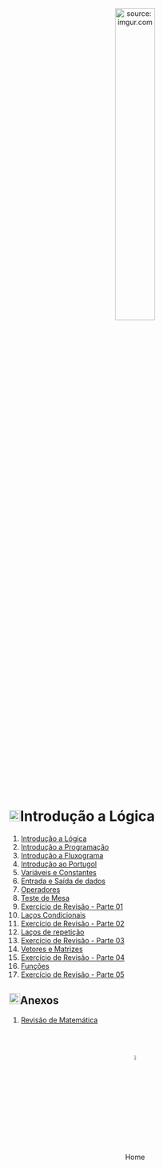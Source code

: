 <div align="center">
    <img src="https://i.imgur.com/Zhu9Tqx.png" title="source: imgur.com" width="40%"/> 
</div>
<h1><img src="https://i.imgur.com/84jPbK6.png" title="source: imgur.com" width="22px"/>Introdução a Lógica</h1>



1. <a href="01_logica.md" >Introdução a Lógica</a>
2. <a href="02_programacao.md" >Introdução a Programação</a>
3. <a href="03_fluxograma.md" >Introdução a Fluxograma</a>
4. <a href="04_portugol.md" >Introdução ao Portugol</a>
5. <a href="05_variaveis_constantes.md" >Variáveis e Constantes</a>
6. <a href="06_entrada_saida.md" >Entrada e Saída de dados</a>
7. <a href="07_operadores.md" >Operadores</a>
8. <a href="08_teste_mesa.md" >Teste de Mesa</a>
9. <a href="09_exe01.md">Exercício de Revisão - Parte 01</a>
10. <a href="10_lacos_condicionais.md" >Laços Condicionais</a>
11. <a href="11_exe02.md" >Exercício de Revisão - Parte 02</a>
12. <a href="12_lacos_repeticao.md" >Laços de repetição</a>
13. <a href="13_exe03.md" >Exercício de Revisão - Parte 03</a>
14. <a href="14_vetores_matrizes.md" >Vetores e Matrizes</a>
15. <a href="15_exe04.md" >Exercício de Revisão - Parte 04</a>
16. <a href="16_funcoes.md" >Funções</a>
17. <a href="17_exe04.md" >Exercício de Revisão - Parte 05</a>


<h2><img src="https://i.imgur.com/84jPbK6.png" title="source: imgur.com" width="22px"/>Anexos</h2>

01. <a href="revisao_matematica.md" >Revisão de Matemática</a>

<br /><br />
	

<div align="center"><a href="../README.md"><img src="https://i.imgur.com/kfHCxif.png" title="source: imgur.com" width="5%"/></a></div>
<div align="center">Home</div>
